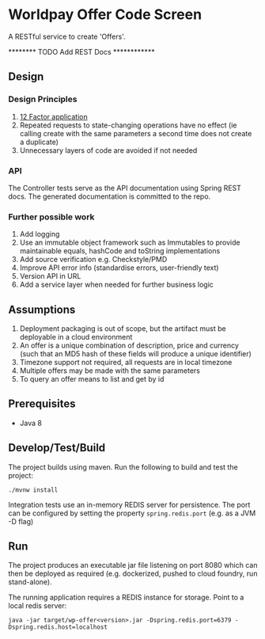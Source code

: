 # Worldpay Offer Code Screen

A RESTful service to create 'Offers'.

******** TODO Add REST Docs ************

## Design

### Design Principles

1. [12 Factor application](https://12factor.net/)
1. Repeated requests to state-changing operations have no effect (ie calling create with the same parameters a second time does not create a duplicate)
1. Unnecessary layers of code are avoided if not needed

### API

The Controller tests serve as the API documentation using Spring REST docs. The generated documentation is committed to the repo.

### Further possible work

1. Add logging
1. Use an immutable object framework such as Immutables to provide maintainable equals, hashCode and toString implementations
1. Add source verification e.g. Checkstyle/PMD
1. Improve API error info (standardise errors, user-friendly text)
1. Version API in URL
1. Add a service layer when needed for further business logic

## Assumptions

1. Deployment packaging is out of scope, but the artifact must be deployable in a cloud environment
1. An offer is a unique combination of description, price and currency (such that an MD5 hash of these fields will produce a unique identifier)
1. Timezone support not required, all requests are in local timezone
1. Multiple offers may be made with the same parameters
1. To query an offer means to list and get by id

## Prerequisites

* Java 8

## Develop/Test/Build

The project builds using maven. Run the following to build and test the project:

```
./mvnw install
```

Integration tests use an in-memory REDIS server for persistence. The port can be configured by setting the property `spring.redis.port` (e.g. as a JVM -D flag)

## Run

The project produces an executable jar file listening on port 8080 which can then be deployed as required (e.g. dockerized, pushed to cloud foundry, run stand-alone).

The running application requires a REDIS instance for storage. Point to a local redis server:

```
java -jar target/wp-offer<version>.jar -Dspring.redis.port=6379 -Dspring.redis.host=localhost
```